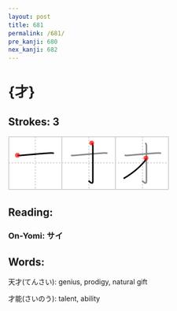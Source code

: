 ```yaml
---
layout: post
title: 681
permalink: /681/
pre_kanji: 680
nex_kanji: 682
---
```


# {才}

## Strokes: 3

<div class="stroke"><img src="../images/E6898D.png" /></div>

## Reading:

### On-Yomi: サイ

## Words:

天才(てんさい): genius, prodigy, natural gift

才能(さいのう): talent, ability

